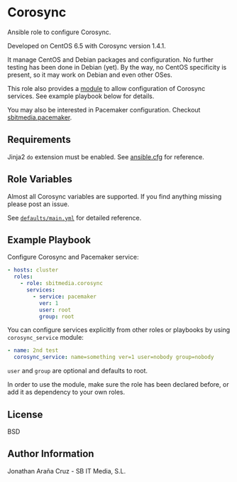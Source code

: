 Corosync
========

Ansible role to configure Corosync.

Developed on CentOS 6.5 with Corosync version 1.4.1.

It manage CentOS and Debian packages and configuration. No further testing has
been done in Debian (yet). By the way, no CentOS specificity is present, so it
may work on Debian and even other OSes.

This role also provides a [module](library/corosync_service) to allow configuration of Corosync services.
See example playbook below for details.

You may also be interested in Pacemaker configuration. Checkout
[sbitmedia.pacemaker](https://galaxy.ansible.com/list#/roles/701).

Requirements
------------

Jinja2 `do` extension must be enabled. See [ansible.cfg](https://github.com/ansible/ansible/blob/devel/examples/ansible.cfg) for reference.

Role Variables
--------------

Almost all Corosync variables are supported. If you find anything missing
please post an issue.

See [`defaults/main.yml`](defaults/main.yml) for detailed reference.

Example Playbook
----------------

Configure Corosync and Pacemaker service:

```yaml
- hosts: cluster
  roles:
    - role: sbitmedia.corosync
      services:
        - service: pacemaker
          ver: 1
          user: root
          group: root
```

You can configure services explicitly from other roles or playbooks by using
 `corosync_service` module:

```yaml
- name: 2nd test
  corosync_service: name=something ver=1 user=nobody group=nobody
```

`user` and `group` are optional and defaults to root.

In order to use the module, make sure the role has been declared before, or add
it as dependency to your own roles.

License
-------

BSD

Author Information
------------------

Jonathan Araña Cruz - SB IT Media, S.L.

